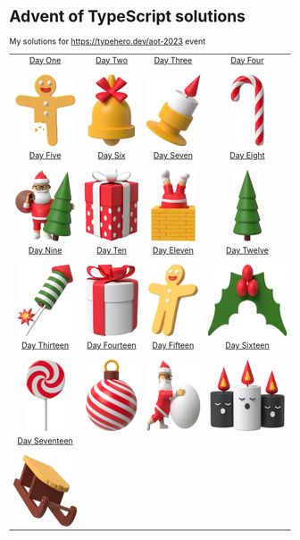 Advent of TypeScript solutions
==============================

My solutions for https://typehero.dev/aot-2023 event

|   |   |   |   |
|:-:|:-:|:-:|:-:|
| [Day One](./day-01/test.ts) <br /><br /> [<img src="./day-01/image.webp" height="128" />](./day-01/test.ts)  | [Day Two](./day-02/test.ts) <br /><br /> [<img src="./day-02/image.webp" height="128" />](./day-02/test.ts)  | [Day Three](./day-03/test.ts) <br /><br /> [<img src="./day-03/image.webp" height="128" />](./day-03/test.ts)  | [Day Four](./day-04/test.ts) <br /><br /> [<img src="./day-04/image.webp" height="128" />](./day-04/test.ts)  |
| [Day Five](./day-05/test.ts) <br /><br /> [<img src="./day-05/image.webp" height="128" />](./day-05/test.ts)  | [Day Six](./day-06/test.ts) <br /><br /> [<img src="./day-06/image.webp" height="128" />](./day-06/test.ts)  | [Day Seven](./day-07/test.ts) <br /><br /> [<img src="./day-07/image.webp" height="128" />](./day-07/test.ts)  | [Day Eight](./day-08/test.ts) <br /><br /> [<img src="./day-08/image.webp" height="128" />](./day-08/test.ts)  |
| [Day Nine](./day-09/test.ts) <br /><br /> [<img src="./day-09/image.webp" height="128" />](./day-09/test.ts)  | [Day Ten](./day-10/test.ts) <br /><br /> [<img src="./day-10/image.webp" height="128" />](./day-10/test.ts)  | [Day Eleven](./day-11/test.ts) <br /><br /> [<img src="./day-11/image.webp" height="128" />](./day-11/test.ts)  | [Day Twelve](./day-12/test.ts) <br /><br /> [<img src="./day-12/image.webp" height="128" />](./day-12/test.ts)  |
| [Day Thirteen](./day-13/test.ts) <br /><br /> [<img src="./day-13/image.webp" height="128" />](./day-13/test.ts)  | [Day Fourteen](./day-14/test.ts) <br /><br /> [<img src="./day-14/image.webp" height="128" />](./day-14/test.ts)  | [Day Fifteen](./day-15/test.ts) <br /><br /> [<img src="./day-15/image.webp" height="128" />](./day-15/test.ts)  | [Day Sixteen](./day-16/test.ts) <br /><br /> [<img src="./day-16/image.webp" height="128" />](./day-16/test.ts)  |
| [Day Seventeen](./day-17/test.ts) <br /><br /> [<img src="./day-17/image.webp" height="128" />](./day-17/test.ts)  | | | |